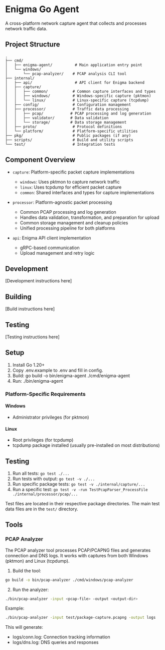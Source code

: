 # Enigma Go Agent

A cross-platform network capture agent that collects and processes network traffic data.

## Project Structure

```
.
├── cmd/
│   ├── enigma-agent/          # Main application entry point
│   └── windows/
│       └── pcap-analyzer/    # PCAP analysis CLI tool
├── internal/
│   ├── api/                   # API client for Enigma backend
│   ├── capture/
│   │   ├── common/           # Common capture interfaces and types
│   │   ├── windows/          # Windows-specific capture (pktmon)
│   │   └── linux/            # Linux-specific capture (tcpdump)
│   ├── config/               # Configuration management
│   ├── processor/            # Traffic data processing
│   │   ├── pcap/            # PCAP processing and log generation
│   │   ├── validator/       # Data validation
│   │   └── storage/         # Data storage management
│   ├── proto/                # Protocol definitions
│   └── platform/             # Platform-specific utilities
├── pkg/                      # Public packages (if any)
├── scripts/                  # Build and utility scripts
└── test/                     # Integration tests
```

## Component Overview

- `capture`: Platform-specific packet capture implementations
  - `windows`: Uses pktmon to capture network traffic
  - `linux`: Uses tcpdump for efficient packet capture
  - `common`: Shared interfaces and types for capture implementations

- `processor`: Platform-agnostic packet processing
  - Common PCAP processing and log generation
  - Handles data validation, transformation, and preparation for upload
  - Common storage management and cleanup policies
  - Unified processing pipeline for both platforms

- `api`: Enigma API client implementation
  - gRPC-based communication
  - Upload management and retry logic

## Development

[Development instructions here]

## Building

[Build instructions here]

## Testing

[Testing instructions here]

## Setup

1. Install Go 1.20+
2. Copy .env.example to .env and fill in config.
3. Build: go build -o bin/enigma-agent ./cmd/enigma-agent
4. Run: ./bin/enigma-agent

### Platform-Specific Requirements

#### Windows
- Administrator privileges (for pktmon)

#### Linux
- Root privileges (for tcpdump)
- tcpdump package installed (usually pre-installed on most distributions)

## Testing

1. Run all tests: `go test ./...`
2. Run tests with output: `go test -v ./...`
3. Run specific package tests: `go test -v ./internal/capture/...`
4. Run a specific test: `go test -v -run TestPcapParser_ProcessFile ./internal/processor/pcap/...`

Test files are located in their respective package directories. The main test data files are in the `test/` directory.

## Tools

### PCAP Analyzer
The PCAP analyzer tool processes PCAP/PCAPNG files and generates connection and DNS logs. It works with captures from both Windows (pktmon) and Linux (tcpdump).

1. Build the tool:
```bash
go build -o bin/pcap-analyzer ./cmd/windows/pcap-analyzer
```

2. Run the analyzer:
```bash
./bin/pcap-analyzer -input <pcap-file> -output <output-dir>
```

Example:
```bash
./bin/pcap-analyzer -input test/package-capture.pcapng -output logs
```

This will generate:
- logs/conn.log: Connection tracking information
- logs/dns.log: DNS queries and responses
